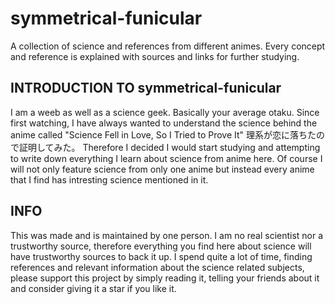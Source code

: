 # symmetrical-funicular
A collection of science and references from different animes. Every concept and reference is explained with sources and links for further studying.

## INTRODUCTION TO symmetrical-funicular
I am a weeb as well as a science geek. Basically your average otaku. Since first watching, I have always wanted to understand the science behind the anime called "Science Fell in Love, So I Tried to Prove It" 理系が恋に落ちたので証明してみた。
Therefore I decided I would start studying and attempting to write down everything I learn about science from anime here. Of course I will not only feature science from only one anime but instead every anime that I find has intresting science mentioned in it.

## INFO
This was made and is maintained by one person.
I am no real scientist nor a trustworthy source, therefore everything you find here about science will have trustworthy sources to back it up.
I spend quite a lot of time, finding references and relevant information about the science related subjects, please support this project
by simply reading it, telling your friends about it and consider giving it a star if you like it.
